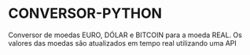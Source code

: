 # CONVERSOR-PYTHON
 Conversor de moedas EURO, DÓLAR e BITCOIN para a moeda REAL. Os valores das moedas são atualizados em tempo real utilizando uma API
